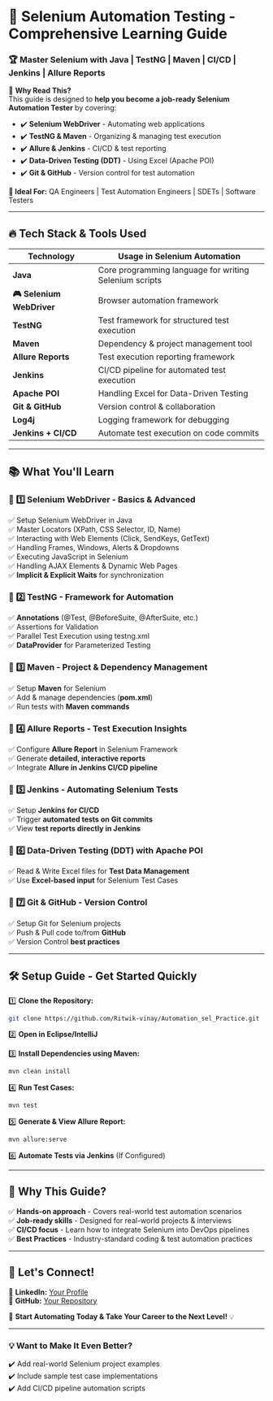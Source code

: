 # 🚀 **Selenium Automation Testing - Comprehensive Learning Guide**

### 🏆 **Master Selenium with Java | TestNG | Maven | CI/CD | Jenkins | Allure Reports**

📌 **Why Read This?**  
This guide is designed to **help you become a job-ready Selenium Automation Tester** by covering:
- ✔️ **Selenium WebDriver** - Automating web applications
- ✔️ **TestNG & Maven** - Organizing & managing test execution
- ✔️ **Allure & Jenkins** - CI/CD & test reporting
- ✔️ **Data-Driven Testing (DDT)** - Using Excel (Apache POI)
- ✔️ **Git & GitHub** - Version control for test automation

**🌟 Ideal For:** QA Engineers | Test Automation Engineers | SDETs | Software Testers

---

## 🔥 **Tech Stack & Tools Used**

| **Technology** | **Usage in Selenium Automation** |
|--------------|--------------------------------|
| **Java** | Core programming language for writing Selenium scripts |
| **🎮 Selenium WebDriver** | Browser automation framework |
| **TestNG** | Test framework for structured test execution |
| **Maven** | Dependency & project management tool |
| **Allure Reports** | Test execution reporting framework |
| **Jenkins** | CI/CD pipeline for automated test execution |
| **Apache POI** | Handling Excel for Data-Driven Testing |
| **Git & GitHub** | Version control & collaboration |
| **Log4j** | Logging framework for debugging |
| **Jenkins + CI/CD** | Automate test execution on code commits |

---

## 📚 **What You'll Learn**

### 🔹 **1️⃣ Selenium WebDriver - Basics & Advanced**
✅ Setup Selenium WebDriver in Java  
✅ Master Locators (XPath, CSS Selector, ID, Name)  
✅ Interacting with Web Elements (Click, SendKeys, GetText)  
✅ Handling Frames, Windows, Alerts & Dropdowns  
✅ Executing JavaScript in Selenium  
✅ Handling AJAX Elements & Dynamic Web Pages  
✅ **Implicit & Explicit Waits** for synchronization

### 🔹 **2️⃣ TestNG - Framework for Automation**
✅ **Annotations** (@Test, @BeforeSuite, @AfterSuite, etc.)  
✅ Assertions for Validation  
✅ Parallel Test Execution using testng.xml  
✅ **DataProvider** for Parameterized Testing

### 🔹 **3️⃣ Maven - Project & Dependency Management**
✅ Setup **Maven** for Selenium  
✅ Add & manage dependencies (**pom.xml**)  
✅ Run tests with **Maven commands**

### 🔹 **4️⃣ Allure Reports - Test Execution Insights**
✅ Configure **Allure Report** in Selenium Framework  
✅ Generate **detailed, interactive reports**  
✅ Integrate **Allure in Jenkins CI/CD pipeline**

### 🔹 **5️⃣ Jenkins - Automating Selenium Tests**
✅ Setup **Jenkins for CI/CD**  
✅ Trigger **automated tests on Git commits**  
✅ View **test reports directly in Jenkins**

### 🔹 **6️⃣ Data-Driven Testing (DDT) with Apache POI**
✅ Read & Write Excel files for **Test Data Management**  
✅ Use **Excel-based input** for Selenium Test Cases

### 🔹 **7️⃣ Git & GitHub - Version Control**
✅ Setup Git for Selenium projects  
✅ Push & Pull code to/from **GitHub**  
✅ Version Control **best practices**

---

## 🛠 **Setup Guide - Get Started Quickly**

1️⃣ **Clone the Repository:**
```sh
git clone https://github.com/Ritwik-vinay/Automation_sel_Practice.git
```  
2️⃣ **Open in Eclipse/IntelliJ**  

3️⃣ **Install Dependencies using Maven:**
```sh
mvn clean install
```  
4️⃣ **Run Test Cases:**
```sh
mvn test
```  
5️⃣ **Generate & View Allure Report:**
```sh
mvn allure:serve
```  
6️⃣ **Automate Tests via Jenkins** (If Configured)

---

## 🚀 **Why This Guide?**

✅ **Hands-on approach** - Covers real-world test automation scenarios  
✅ **Job-ready skills** - Designed for real-world projects & interviews  
✅ **CI/CD focus** - Learn how to integrate Selenium into DevOps pipelines  
✅ **Best Practices** - Industry-standard coding & test automation practices

---

## 📲 **Let's Connect!**
📌 **LinkedIn:** [Your Profile](https://www.linkedin.com/in/ritv/)  
📌 **GitHub:** [Your Repository](https://github.com/Ritwik-vinay)

🚀 **Start Automating Today & Take Your Career to the Next Level!** 💡

---

### **💡 Want to Make It Even Better?**
✔️ Add real-world Selenium project examples  
✔️ Include sample test case implementations  
✔️ Add CI/CD pipeline automation scripts  

